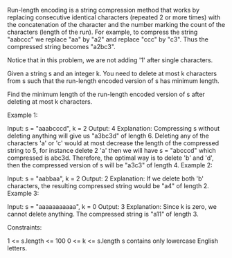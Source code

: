 Run-length encoding is a string compression method that works by replacing consecutive identical characters (repeated 2 or more times) with the concatenation of the character and the number marking the count of the characters (length of the run). For example, to compress the string "aabccc" we replace "aa" by "a2" and replace "ccc" by "c3". Thus the compressed string becomes "a2bc3".

Notice that in this problem, we are not adding '1' after single characters.

Given a string s and an integer k. You need to delete at most k characters from s such that the run-length encoded version of s has minimum length.

Find the minimum length of the run-length encoded version of s after deleting at most k characters.

 

Example 1:

Input: s = "aaabcccd", k = 2
Output: 4
Explanation: Compressing s without deleting anything will give us "a3bc3d" of length 6. Deleting any of the characters 'a' or 'c' would at most decrease the length of the compressed string to 5, for instance delete 2 'a' then we will have s = "abcccd" which compressed is abc3d. Therefore, the optimal way is to delete 'b' and 'd', then the compressed version of s will be "a3c3" of length 4.
Example 2:

Input: s = "aabbaa", k = 2
Output: 2
Explanation: If we delete both 'b' characters, the resulting compressed string would be "a4" of length 2.
Example 3:

Input: s = "aaaaaaaaaaa", k = 0
Output: 3
Explanation: Since k is zero, we cannot delete anything. The compressed string is "a11" of length 3.
 

Constraints:

1 <= s.length <= 100
0 <= k <= s.length
s contains only lowercase English letters.